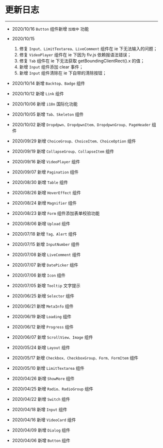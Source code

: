 # 更新日志

---

- 2020/10/16 `Button` 组件新增 `加载中` 功能
- 2020/10/15

  1. 修复 `Input、LimitTextarea、LiveComment` 组件在 ie 下无法输入的问题；
  2. 修复 `VideoPlayer` 组件在 ie 下因为 flv.js 依赖报语法错误；
  3. 修复 `Tab` 组件在 ie 下无法获取 getBoundingClientRect().x 的值；
  4. 新增 `Input` 组件添加 clear 事件；
  5. 新增 `Input` 组件清除在 ie 下自带的清除按钮；

- 2020/10/14 新增 `Backtop、Badge` 组件
- 2020/10/12 新增 `Link` 组件
- 2020/10/06 新增 `i18n` 国际化功能
- 2020/10/05 新增 `Tab、Skeleton` 组件
- 2020/10/02 新增 `Dropdpwn、DropdpwnItem、DropdpwnGroup、PageHeader` 组件
- 2020/09/29 新增 `ChoiceGroup、ChoiceItem、ChoiceOption` 组件
- 2020/09/19 新增 `CollapseGroup、CollapseItem` 组件
- 2020/09/16 新增 `VideoPlayer` 组件
- 2020/09/07 新增 `Pagination` 组件
- 2020/08/30 新增 `Table` 组件
- 2020/08/26 新增 `HoverEffect` 组件
- 2020/08/24 新增 `Magnifier` 组件
- 2020/08/23 新增 `Form` 组件添加表单校验功能
- 2020/08/06 新增 `Upload` 组件
- 2020/07/18 新增 `Tag、Alert` 组件
- 2020/07/15 新增 `InputNumber` 组件
- 2020/07/08 新增 `LiveComment` 组件
- 2020/07/07 新增 `DatePicker` 组件
- 2020/07/06 新增 `Icon` 组件
- 2020/07/05 新增 `Tooltip` 文字提示
- 2020/06/25 新增 `Selector` 组件
- 2020/06/21 新增 `MetaInfo` 组件
- 2020/06/19 新增 `Loading` 组件
- 2020/06/12 新增 `Progress` 组件
- 2020/06/07 新增 `ScrollView、Image` 组件
- 2020/05/24 新增 `Layout` 组件
- 2020/05/17 新增 `Checkbox、CheckboxGroup、Form、FormItem` 组件
- 2020/05/10 新增 `LimitTextarea` 组件
- 2020/04/26 新增 `ShowMore` 组件
- 2020/04/25 新增 `Radio、RadioGroup` 组件
- 2020/04/22 新增 `Switch` 组件
- 2020/04/18 新增 `Input` 组件
- 2020/04/16 新增 `VideoCard` 组件
- 2020/04/09 新增 `Dialog` 组件
- 2020/04/06 新增 `Button` 组件
